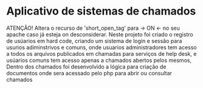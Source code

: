 # Aplicativo de sistemas de chamados

ATENÇÂO! Altera o recurso de 'short_open_tag' para -> ON <- no seu apache caso já esteja on desconsiderar.
Neste projeto foi criado o registro de usúarios em hard code, criando um sistema de login e sessão para usurios adiminstrivos e comuns,
onde usuarios administradores tem acesso a todos os arquivos publicados em chamadas para serviços de help desk, e usúarios comuns tem acesso apenas a chamados abertos pelos mesmos,
Dentro dos chamados foi desenvolvido a lógica para criação de documentos onde sera acessado pelo php para abrir ou consultar chamados
